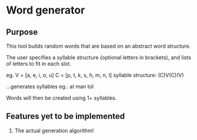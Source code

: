 # Word generator

## Purpose

This tool builds random words that are based on an abstract word structure.

The user specifies a syllable structure (optional letters in brackets), and lists of letters to fit in each slot.

eg.
V = [a, e, i, o, u]
C = [p, t, k, s, h, m, n, l]
syllable structure: (C)V(C)(V)

...generates syllables eg.:
at
man
tol

Words will then be created using 1+ syllables.


## Features yet to be implemented

1. The actual generation algorithm!